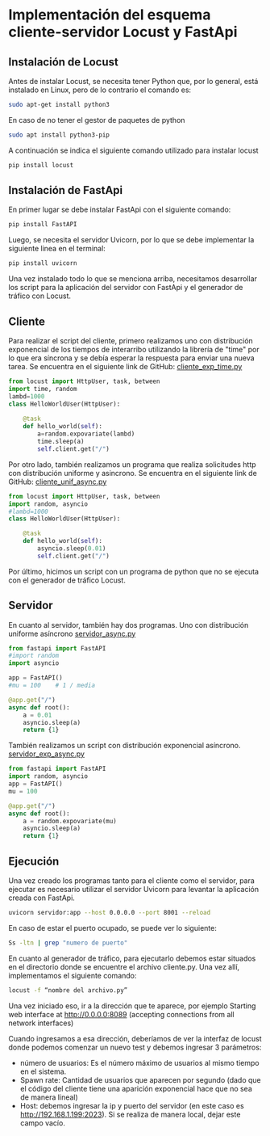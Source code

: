 # Implementación del esquema cliente-servidor Locust y FastApi

## Instalación de Locust
Antes de instalar Locust, se necesita tener Python que, por lo general, está instalado en Linux, pero de lo contrario el comando es:
```bash
sudo apt-get install python3
```
En caso de no tener el gestor de paquetes de python
```bash
sudo apt install python3-pip
```
A continuación se indica el siguiente comando utilizado para instalar locust
```bash
pip install locust
```
## Instalación de FastApi
En primer lugar se debe instalar FastApi con el siguiente comando:
```bash
pip install FastAPI
```

Luego, se necesita el servidor Uvicorn, por lo que se debe implementar la siguiente linea en el terminal:
```bash
pip install uvicorn
```

Una vez instalado todo lo que se menciona arriba, necesitamos desarrollar los script para la aplicación del servidor con FastApi y el generador de tráfico con Locust.

## Cliente
Para realizar el script del cliente, primero realizamos uno con distribución exponencial de los tiempos de interarribo utilizando la librería de "time" por lo que era síncrona y se debía esperar la respuesta para enviar una nueva tarea. Se encuentra en el siguiente link de GitHub: [cliente_exp_time.py](https://github.com/danunziata/tp-final-trafico-2023/blob/main/code/GeneradorDeTrafico/cliente_exp_time.py)
```py
from locust import HttpUser, task, between
import time, random
lambd=1000
class HelloWorldUser(HttpUser):
   
	@task
	def hello_world(self):
		a=random.expovariate(lambd)
		time.sleep(a)
		self.client.get("/")

```
Por otro lado, también realizamos un programa que realiza solicitudes http con distribución uniforme y asincrono. Se encuentra en el siguiente link de GitHub: [cliente_unif_async.py](https://github.com/danunziata/tp-final-trafico-2023/blob/main/code/GeneradorDeTrafico/cliente_unif_async.py)
```py
from locust import HttpUser, task, between
import random, asyncio
#lambd=1000
class HelloWorldUser(HttpUser):

    @task
    def hello_world(self):
        asyncio.sleep(0.01)
        self.client.get("/")
```

Por último, hicimos un script con un programa de python que no se ejecuta con el generador de tráfico Locust.

## Servidor
En cuanto al servidor, también hay dos programas. Uno con distribución uniforme asíncrono [servidor_async.py](https://github.com/danunziata/tp-final-trafico-2023/blob/main/code/GeneradorDeTrafico/servidor_unif_async.py)
```py
from fastapi import FastAPI
#import random
import asyncio

app = FastAPI()
#mu = 100    # 1 / media

@app.get("/")
async def root():
    a = 0.01
    asyncio.sleep(a)
    return {1}
```
También realizamos un script con distribución exponencial asíncrono. [servidor_exp_async.py](https://github.com/danunziata/tp-final-trafico-2023/blob/main/code/GeneradorDeTrafico/servidor_exp_async.py)
```py
from fastapi import FastAPI
import random, asyncio
app = FastAPI()
mu = 100

@app.get("/")
async def root():
    a = random.expovariate(mu)
    asyncio.sleep(a)
    return {1}
```

## Ejecución
Una vez creado los programas tanto para el cliente como el servidor, para ejecutar es necesario utilizar el servidor Uvicorn para levantar la aplicación creada con FastApi.

```bash
uvicorn servidor:app --host 0.0.0.0 --port 8001 --reload
```
En caso de estar el puerto ocupado, se puede ver lo siguiente:
```bash
Ss -ltn | grep "numero de puerto"
```

En cuanto al generador de tráfico, para ejecutarlo debemos estar situados en el directorio donde se encuentre el archivo cliente.py. Una vez allí, implementamos el siguiente comando:

```bash
locust -f “nombre del archivo.py”
```

Una vez iniciado eso, ir a la dirección que te aparece, por ejemplo
Starting web interface at http://0.0.0.0:8089 (accepting connections from all network interfaces)

Cuando ingresamos a esa dirección, deberíamos de ver la interfaz de locust donde podemos comenzar un nuevo test y debemos ingresar 3 parámetros:

- número de usuarios: Es el número máximo de usuarios al mismo tiempo en el sistema.
- Spawn rate:  Cantidad de usuarios que aparecen por segundo (dado que el código del cliente tiene una aparición exponencial hace que no sea de manera lineal)
- Host: debemos ingresar la ip y puerto del servidor (en este caso es http://192.168.1.199:2023). Si se realiza de manera local, dejar este campo vacío.
